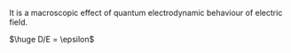 It is a macroscopic effect of quantum electrodynamic behaviour of electric field.

$\huge D/E = \epsilon$ 

